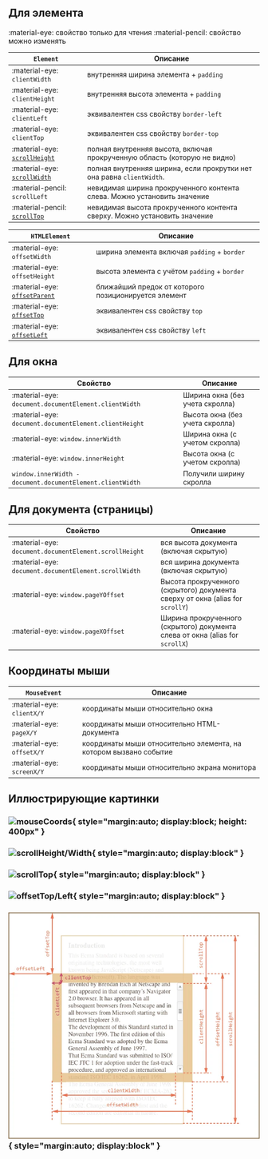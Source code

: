 ## Для элемента
:material-eye: свойство только для чтения
:material-pencil: свойство можно изменять

| `Element` | Описание |
| -----------   | ----------- |
| :material-eye: `clientWidth` | внутренняя ширина элемента + `padding`|
| :material-eye: `clientHeight` | внутренняя высота элемента + `padding`|
| :material-eye: `clientLeft` | эквивалентен css свойству `border-left` |
| :material-eye: `clientTop` | эквивалентен css свойству `border-top` |
| :material-eye: [`scrollHeight`](#_4) | полная внутренняя высота, включая прокрученную область (которую не видно) |
| :material-eye: [`scrollWidth`](#_4) | полная внутренняя ширина, если прокрутки нет она равна `clientWidth`. |
| :material-pencil: `scrollLeft` | невидимая ширина прокрученного контента слева. Можно установить значение |
| :material-pencil: [`scrollTop`](#_5) | невидимая высота прокрученного контента сверху. Можно установить значение |

| `HTMLElement` | Описание |
| -----------   | ----------- |
| :material-eye: `offsetWidth` | ширина элемента включая `padding` + `border` |
| :material-eye: `offsetHeight` | высота элемента с учётом `padding` + `border` |
| :material-eye: [`offsetParent`](#_6) | ближайший предок от которого позиционируется элемент |
| :material-eye: [`offsetTop`](#_6) | эквивалентен css свойству `top` |
| :material-eye: [`offsetLeft`](#_6) | эквивалентен css свойству `left` |

## Для окна
| Свойство | Описание | 
| -----------------------   | ------------------------------ | 
| :material-eye: `document.documentElement.clientWidth`   |  Ширина окна (без учета скролла) |
| :material-eye: `document.documentElement.clientHeight`   |  Высота окна (без учета скролла) |
| :material-eye: `window.innerWidth` | Ширина окна (с учетом скролла) |
| :material-eye: `window.innerHeight` | Высота окна (с учетом скролла) |
| `window.innerWidth - document.documentElement.clientWidth` | Получили ширину скролла |

## Для документа (страницы)
| Свойство | Описание | 
| -----------------------   | ------------------------------ | 
| :material-eye: `document.documentElement.scrollHeight` |  вся высота документа (включая скрытую) |
| :material-eye: `document.documentElement.scrollWidth` |  вся ширина документа (включая скрытую) |
| :material-eye: `window.pageYOffset` | Высота прокрученного (скрытого) документа сверху от окна (alias for `scrollY`)|
| :material-eye: `window.pageXOffset` | Ширина прокрученного (скрытого) документа слева от окна (alias for `scrollX`)|

## Координаты мыши
| `MouseEvent` | Описание | 
| -----------------------   | ------------------------------ | 
| :material-eye: `clientX/Y` |  координаты мыши относительно окна  |
| :material-eye: `pageX/Y` |  координаты мыши относительно HTML-документа |
| :material-eye: `offsetX/Y` | координаты мыши относительно элемента, на котором вызвано событие |
| :material-eye: `screenX/Y` | координаты мыши относительно экрана монитора |

## Иллюстрирующие картинки 
### ![mouseCoords](https://blog.kakaocdn.net/dn/FYc2j/btqR6vOPt50/BAtg0tMnvtlvlYXPEzaS81/img.png){ style="margin:auto; display:block; height: 400px" }
### ![scrollHeight/Width](https://id.javascript.info/article/size-and-scroll/metric-scroll-width-height.svg){ style="margin:auto; display:block" }
### ![scrollTop](https://javascript.info/article/size-and-scroll/metric-scroll-top.svg){ style="margin:auto; display:block" }
### ![offsetTop/Left](https://javascript.info/article/size-and-scroll/metric-offset-parent.svg){ style="margin:auto; display:block" }
### ![All](../../assets/img/metric.webp){ style="margin:auto; display:block" }


